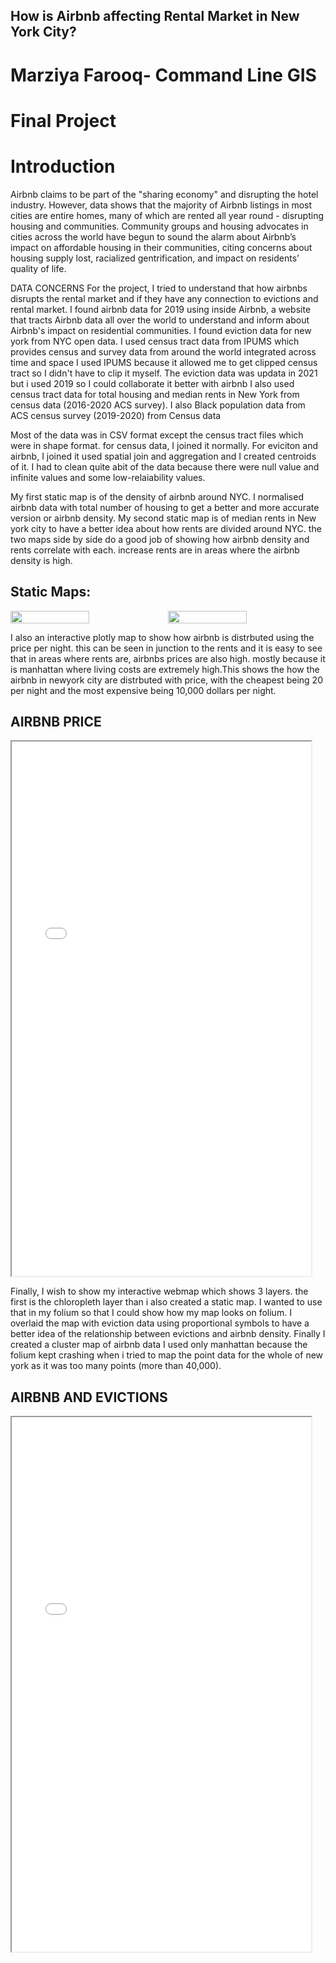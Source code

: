 ## How is Airbnb affecting Rental Market in New York City?

# Marziya Farooq- Command Line GIS
# Final Project

# Introduction
Airbnb claims to be part of the "sharing economy" and disrupting the hotel industry. 
However, data shows that the majority of Airbnb listings in most cities are entire homes, many of which are rented all year round - disrupting housing and communities. 
Community groups and housing advocates in cities across the world have begun to sound the alarm about Airbnb’s impact on affordable housing in their communities, citing
concerns about housing supply lost, racialized gentrification, and impact on residents’ quality of life.

DATA CONCERNS
For the project, I tried to understand that how airbnbs disrupts the rental market and if they have any connection to evictions and rental market.
I found airbnb data for 2019 using inside Airbnb, a website that tracts Airbnb data all over the world to understand and inform about Airbnb's impact on residential communities.
I found eviction data for new york from NYC open data. I used census tract data from IPUMS which provides census and survey data from around the world integrated across time and space
I used IPUMS because it allowed me to get clipped census tract so I didn't have to clip it myself. The eviction data was updata in 2021 but i used 2019 so I could collaborate it better with airbnb
I also used census tract data for total housing and median rents in New York from census data (2016-2020 ACS survey). I also Black population data from ACS census survey (2019-2020) from Census data

Most of the data was in CSV format except the census tract files which were in shape format. for census data, I joined it normally. 
For eviciton and airbnb, I joined it used spatial join and aggregation and I created centroids of it. 
I had to clean quite abit of the data because there were null value and infinite values and some low-relaiability values.

My first static map is of the density of airbnb around NYC. I normalised airbnb data with total number of housing to get a better and more accurate version or airbnb density. My second static map is of median rents in New york city to have a better idea about how rents are divided around NYC. the two maps side by side do a good job of showing how airbnb density and rents correlate with each. increase rents are in areas where the airbnb density is high.


## Static Maps:
<div style="display: flex;">
  <img src="Median Rents in NYC (1).png" style="width: 50%; height: auto;">
  <img src="Arbnb Chloropleth map.png" style="width: 50%; height: auto;">
</div>


I also an interactive plotly map to show how airbnb is distrbuted using the price per night. this can be seen in junction to the rents and it is easy to see that in areas where rents are, airbnbs prices are also high. mostly because it is manhattan where living costs are extremely high.This shows the how the airbnb in newyork city are distrbuted with price, with the cheapest being 20 per night and the most expensive being 10,000 dollars per night.


## AIRBNB PRICE

<iframe src= "map.html](https://raw.githubusercontent.com/MarziyaRutger/Final_Project/main/map.html" height= "855" width= "95%"></iframe>



Finally, I wish to show my interactive webmap which shows 3 layers. the first is the chloropleth layer than i also created a static map. I wanted to use that in my folium so that I could show how my map looks on folium. I overlaid the map with eviction data using proportional symbols to have a better idea of the relationship between evictions and airbnb density. Finally I created a cluster map of airbnb data
I used only manhattan because the folium kept crashing when i tried to map the point data for the whole of new york as it was too many points (more than 40,000).

## AIRBNB AND EVICTIONS


<iframe src= :https://raw.githubusercontent.com/MarziyaRutger/Final_Project/main/Airbnb_Data.html" height= "855" width= "95%"></iframe>
